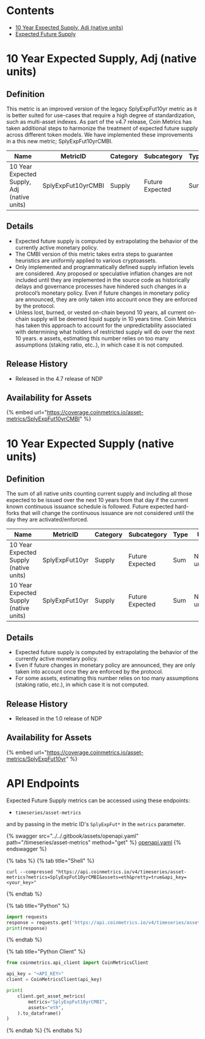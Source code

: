 # Contents

* [10 Year Expected Supply, Adj (native units)](future-expected-supply.md#splyexpfutcmbi)
* [Expected Future Supply](future-expected-supply.md#splyexpfut)

# 10 Year Expected Supply, Adj (native units) <a href="#splyexpfutcmbi" id="splyexpfutcmbi"></a>

## Definition

This metric is an improved version of the legacy SplyExpFut10yr metric as it is better suited for use-cases that require a high degree of standardization, such as multi-asset indexes. As part of the v4.7 release, Coin Metrics has taken additional steps to harmonize the treatment of expected future supply across different token models. We have implemented these improvements in a this new metric; SplyExpFut10yrCMBI.

| Name                                        | MetricID           | Category | Subcategory     | Type | Unit         | Interval |
| ------------------------------------------- | ------------------ | -------- | --------------- | ---- | ------------ | -------- |
| 10 Year Expected Supply, Adj (native units) | SplyExpFut10yrCMBI | Supply   | Future Expected | Sum  | Native units | 10 years |

## Details

* Expected future supply is computed by extrapolating the behavior of the currently active monetary policy.
* The CMBI version of this metric takes extra steps to guarantee heuristics are uniformly applied to various cryptoassets.
* Only implemented and programmatically defined supply inflation levels are considered. Any proposed or speculative inflation changes are not included until they are implemented in the source code as historically delays and governance processes have hindered such changes in a protocol’s monetary policy. Even if future changes in monetary policy are announced, they are only taken into account once they are enforced by the protocol.
* Unless lost, burned, or vested on-chain beyond 10 years, all current on-chain supply will be deemed liquid supply in 10 years time. Coin Metrics has taken this approach to account for the unpredictability associated with determining what holders of restricted supply will do over the next 10 years. e assets, estimating this number relies on too many assumptions (staking ratio, etc..), in which case it is not computed.

## Release History

* Released in the 4.7 release of NDP

## Availability for Assets

{% embed url="https://coverage.coinmetrics.io/asset-metrics/SplyExpFut10yrCMBI" %}

# 10 Year Expected Supply (native units)<a href="#splyexpfut" id="splyexpfut"></a>

## Definition

The sum of all native units counting current supply and including all those expected to be issued over the next 10 years from that day if the current known continuous issuance schedule is followed. Future expected hard-forks that will change the continuous issuance are not considered until the day they are activated/enforced.

| Name                                   | MetricID       | Category | Subcategory      | Type | Unit         | Interval |
| -------------------------------------- | -------------- | -------- | ---------------- | ---- | ------------ | -------- |
| 10 Year Expected Supply (native units) | SplyExpFut10yr | Supply   | Future Expected  | Sum  | Native units | 10 years |
| 10 Year Expected Supply (native units) | SplyExpFut10yr | Supply   | Future Expected  | Sum  | Native units | 10 years |


## Details

* Expected future supply is computed by extrapolating the behavior of the currently active monetary policy.
* Even if future changes in monetary policy are announced, they are only taken into account once they are enforced by the protocol.
* For some assets, estimating this number relies on too many assumptions (staking ratio, etc.), in which case it is not computed.

## Release History

* Released in the 1.0 release of NDP

## Availability for Assets

{% embed url="https://coverage.coinmetrics.io/asset-metrics/SplyExpFut10yr" %}

# API Endpoints

Expected Future Supply metrics can be accessed using these endpoints:

* `timeseries/asset-metrics`

and by passing in the metric ID's `SplyExpFut*` in the `metrics` parameter.

{% swagger src="../../.gitbook/assets/openapi.yaml" path="/timeseries/asset-metrics" method="get" %}
[openapi.yaml](../../.gitbook/assets/openapi.yaml)
{% endswagger %}

{% tabs %}
{% tab title="Shell" %}
```shell
curl --compressed "https://api.coinmetrics.io/v4/timeseries/asset-metrics?metrics=SplyExpFut10yrCMBI&assets=eth&pretty=true&api_key=<your_key>"
```
{% endtab %}

{% tab title="Python" %}
```python
import requests
response = requests.get('https://api.coinmetrics.io/v4/timeseries/asset-metrics?metrics=SplyExpFut10yrCMBI&assets=eth&pretty=true&api_key=<your_key>').json()
print(response)
```
{% endtab %}

{% tab title="Python Client" %}
```python
from coinmetrics.api_client import CoinMetricsClient

api_key = "<API_KEY>"
client = CoinMetricsClient(api_key)

print(
    client.get_asset_metrics(
        metrics="SplyExpFut10yrCMBI", 
        assets="eth",
    ).to_dataframe()
)
```
{% endtab %}
{% endtabs %}
